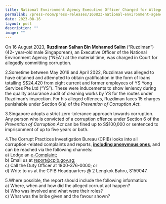 ```yaml
---
title: National Environment Agency Executive Officer Charged for Alleged Corruption
permalink: /press-room/press-releases/160823-national-environment-agency-executive-officer-charged/
date: 2023-08-16
layout: post
description: ""
image: ""
---
```

On 16 August 2023, **Ruzdiman Salhan Bin Mohamed Salim** (“Ruzdiman”) (42- year-old male Singaporean), an Executive Officer of the National Environment Agency (“NEA”) at the material time, was charged in Court for allegedly committing corruption.

2.Sometime between May 2019 and April 2022, Ruzdiman was alleged to have obtained and attempted to obtain gratification in the form of loans totalling S$24,420 from eight current and former employees of YS Yong Services Pte Ltd (“YS”). These were inducements to show leniency during the quality assurance audit of cleaning works by YS for the routes under Ruzdiman’s inspection. For his alleged offences, Ruzdiman faces 15 charges punishable under Section 6(a) of the *Prevention of Corruption Act*.

3.Singapore adopts a strict zero-tolerance approach towards corruption. Any person who is convicted of a corruption offence under Section 6 of the *Prevention of Corruption Act* can be fined up to S$100,000 or sentenced to imprisonment of up to five years or both.

4.The Corrupt Practices Investigation Bureau (CPIB) looks into all corruption-related complaints and reports, **<u>including anonymous ones</u>**, and can be reached via the following channels:
<br>a) Lodge an [e-Complaint](https://www.cpib.gov.sg/e-services/e-complaint-for-corrupt-conduct);  
b) Email us at <a>report@cpib.gov.sg</a>;
<br>c) Call the Duty Officer at 1800-376-0000; or <br> 
d) Write to us at the CPIB Headquarters @ 2 Lengkok Bahru, S159047.

5.Where possible, the report should include the following information: 
<br>a) Where, when and how did the alleged corrupt act happen?<br>
b) Who was involved and what were their roles? <br>
c) What was the bribe given and the favour shown?
